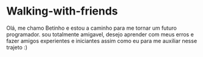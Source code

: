 # Walking-with-friends
Olá, me chamo Betinho e estou a caminho para me tornar um futuro programador. sou totalmente amigavel, desejo aprender com meus erros e fazer amigos experientes e iniciantes assim como eu para me auxiliar nesse trajeto :)
